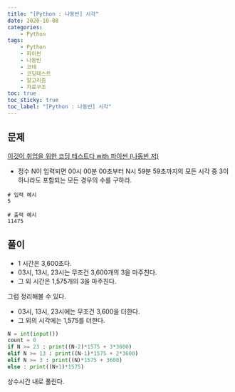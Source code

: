 ```yaml
---
title: "[Python : 나동빈] 시각"
date: 2020-10-08
categories:
    - Python
tags:
    - Python
    - 파이썬
    - 나동빈
    - 코테
    - 코딩테스트
    - 알고리즘
    - 자료구조
toc: true
toc_sticky: true
toc_label: "[Python : 나동빈] 시각"
---
```

## 문제
[이것이 취업을 위한 코딩 테스트다 with 파이썬 (나동빈 저)](https://youtu.be/2zjoKjt97vQ?list=PLRx0vPvlEmdAghTr5mXQxGpHjWqSz0dgC&t=2495)  
  
- 정수 N이 입력되면 00시 00분 00초부터 N시 59분 59초까지의
  모든 시각 중 3이 하나라도 포함되는 모든 경우의 수를 구하라.

```
# 입력 예시
5

# 출력 예시
11475
```

## 풀이
- 1 시간은 3,600초다.  
- 03시, 13시, 23시는 무조건 3,600개의 3을 마주친다.  
- 그 외 시간은 1,575개의 3을 마주친다.  

그럼 정리해볼 수 있다.  

- 03시, 13시, 23시에는 무조건 3,600을 더한다.
- 그 외의 시각에는 1,575를 더한다.  
  
```python
N = int(input())
count = 0
if N >= 23 : print((N-2)*1575 + 3*3600)
elif N >= 13 : print((N-1)*1575 + 2*3600)
elif N >= 3 : print((N)*1575 + 3600)
else : print((N+1)*1575)
```
상수시간 내로 풀린다.